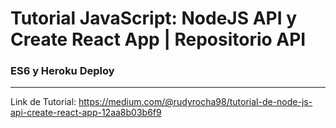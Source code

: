 # Tutorial JavaScript: NodeJS API y Create React App | Repositorio API
### ES6 y Heroku Deploy
---
Link de Tutorial: https://medium.com/@rudyrocha98/tutorial-de-node-js-api-create-react-app-12aa8b03b6f9
